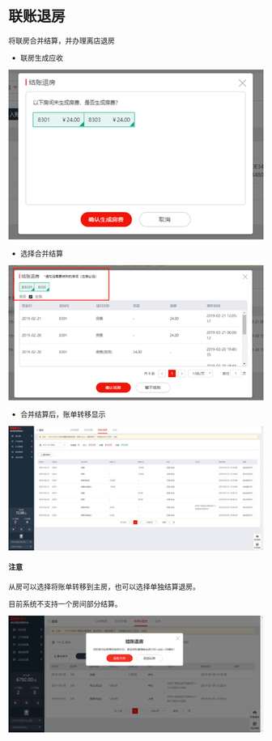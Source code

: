 # 联账退房

将联房合并结算，并办理离店退房

* 联房生成应收

![](../../../.gitbook/assets/image%20%2865%29.png)

* 选择合并结算

![](../../../.gitbook/assets/image%20%28526%29.png)

* 合并结算后，账单转移显示

![](../../../.gitbook/assets/image%20%2825%29.png)

#### 注意

从房可以选择将账单转移到主房，也可以选择单独结算退房。

目前系统不支持一个房间部分结算。

![](../../../.gitbook/assets/image%20%2888%29.png)



